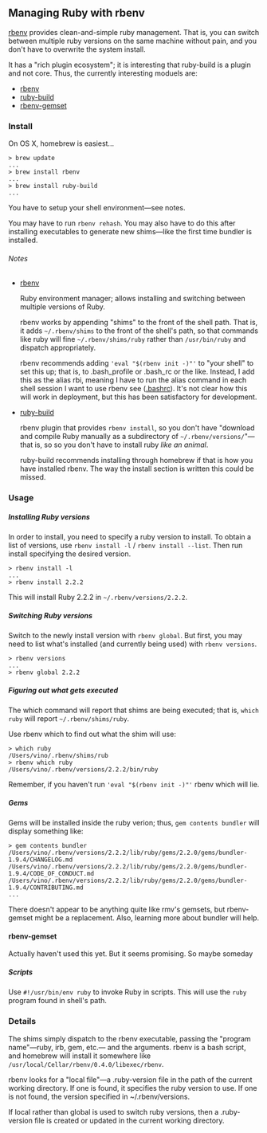 ## Managing Ruby with rbenv

[rbenv](http://rbenv.org) provides clean-and-simple ruby management. That is, you can switch
between multiple ruby versions on the same machine without pain, and you
don't have to overwrite the system install.

It has a "rich plugin ecosystem"; it is interesting that ruby-build is a
plugin and not core. Thus, the currently interesting moduels are:

* [rbenv](https://github.com/sstephenson/rbenv)
* [ruby-build](https://github.com/sstephenson/ruby-build)
* [rbenv-gemset](https://github.com/jf/rbenv-gemset)

### Install

On OS X, homebrew is easiest...

```
> brew update
...
> brew install rbenv
...
> brew install ruby-build
...
```

You have to setup your shell environment&mdash;see notes.

You may have to run ```rbenv rehash```. You may also have to do this
after installing executables to generate new shims&mdash;like the first
time bundler is installed.

###### Notes

* [rbenv](https://github.com/sstephenson/rbenv)

  Ruby environment manager; allows installing and switching between
  multiple versions of Ruby.

  rbenv works by appending "shims" to the front of the shell path. That
  is, it adds ```~/.rbenv/shims``` to the front of the shell's path, so
  that commands like ruby will fine ```~/.rbenv/shims/ruby``` rather
  than ```/usr/bin/ruby``` and dispatch appropriately.

  rbenv recommends adding ```'eval "$(rbenv init -)"'``` to "your shell"
  to set this up; that is, to .bash_profile or .bash_rc or the
  like. Instead, I add this as the alias rbi, meaning I have to run the
  alias command in each shell session I want to use rbenv see
  ([.bashrc](https://github.com/corvino/tilde/blob/master/.bashrc)). It's
  not clear how this will work in deployment, but this has been
  satisfactory for development.

* [ruby-build](https://github.com/sstephenson/ruby-build)

  rbenv plugin that provides ```rbenv install```, so you don't have
  "download and compile Ruby manually as a subdirectory of
  ```~/.rbenv/versions/```"&mdash;that is, so so you don't have to
  install ruby _like an animal_.

  ruby-build recommends installing through homebrew if that is how you
  have installed rbenv. The way the install section is written this
  could be missed.

### Usage

##### Installing Ruby versions

In order to install, you need to specify a ruby version to install. To
obtain a list of versions, use ```rbenv install -l``` / ```rbenv install
--list```. Then run install specifying the desired version.

```
> rbenv install -l
...
> rbenv install 2.2.2
```

This will install Ruby 2.2.2 in ```~/.rbenv/versions/2.2.2```.

##### Switching Ruby versions

Switch to the newly install version with ```rbenv global```. But first,
you may need to list what's installed (and currently being used) with
```rbenv versions```.

```
> rbenv versions
...
> rbenv global 2.2.2
```

##### Figuring out what gets executed

The which command will report that shims are being executed; that is, ```which ruby``` will report ```~/.rbenv/shims/ruby```.

Use rbenv which <PROGRAM> to find out what the shim will use:

```
> which ruby
/Users/vino/.rbenv/shims/rub
> rbenv which ruby
/Users/vino/.rbenv/versions/2.2.2/bin/ruby
```

Remember, if you haven't run ```'eval "$(rbenv init -)"'``` rbenv which will lie.

##### Gems

Gems will be installed inside the ruby verion; thus, ```gem contents
bundler``` will display something like:

```
> gem contents bundler
/Users/vino/.rbenv/versions/2.2.2/lib/ruby/gems/2.2.0/gems/bundler-1.9.4/CHANGELOG.md
/Users/vino/.rbenv/versions/2.2.2/lib/ruby/gems/2.2.0/gems/bundler-1.9.4/CODE_OF_CONDUCT.md
/Users/vino/.rbenv/versions/2.2.2/lib/ruby/gems/2.2.0/gems/bundler-1.9.4/CONTRIBUTING.md
...
```

There doesn't appear to be anything quite like rmv's gemsets, but
rbenv-gemset might be a replacement. Also, learning more about bundler
will help.

#### rbenv-gemset

Actually haven't used this yet. But it seems promising. So maybe someday

##### Scripts

Use ```#!/usr/bin/env ruby``` to invoke Ruby in scripts. This will use
the ```ruby``` program found in shell's path.

### Details

The shims simply dispatch to the rbenv executable, passing the "program
name"&mdash;ruby, irb, gem, etc.&mdash; and the arguments. rbenv is a
bash script, and homebrew will install it somewhere like
```/usr/local/Cellar/rbenv/0.4.0/libexec/rbenv```.

rbenv looks for a "local file"&mdash;a .ruby-version file in the path of
the current working directory. If one is found, it specifies the ruby
version to use. If one is not found, the version specified in
~/.rbenv/versions.

If local rather than global is used to switch ruby versions, then a
.ruby-version file is created or updated in the current working
directory.

